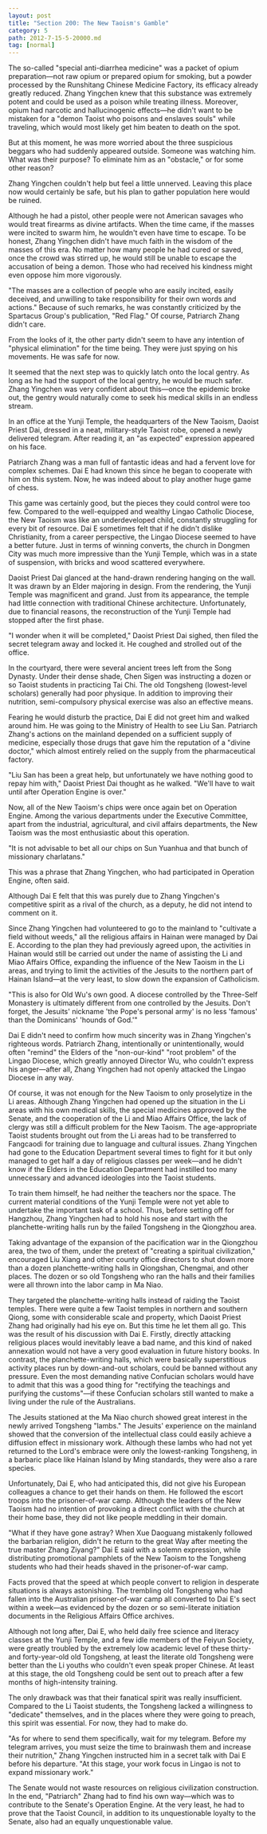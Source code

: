 ```yaml
---
layout: post
title: "Section 200: The New Taoism's Gamble"
category: 5
path: 2012-7-15-5-20000.md
tag: [normal]
---
```


The so-called "special anti-diarrhea medicine" was a packet of opium preparation—not raw opium or prepared opium for smoking, but a powder processed by the Runshitang Chinese Medicine Factory, its efficacy already greatly reduced. Zhang Yingchen knew that this substance was extremely potent and could be used as a poison while treating illness. Moreover, opium had narcotic and hallucinogenic effects—he didn't want to be mistaken for a "demon Taoist who poisons and enslaves souls" while traveling, which would most likely get him beaten to death on the spot.

But at this moment, he was more worried about the three suspicious beggars who had suddenly appeared outside. Someone was watching him. What was their purpose? To eliminate him as an "obstacle," or for some other reason?

Zhang Yingchen couldn't help but feel a little unnerved. Leaving this place now would certainly be safe, but his plan to gather population here would be ruined.

Although he had a pistol, other people were not American savages who would treat firearms as divine artifacts. When the time came, if the masses were incited to swarm him, he wouldn't even have time to escape. To be honest, Zhang Yingchen didn't have much faith in the wisdom of the masses of this era. No matter how many people he had cured or saved, once the crowd was stirred up, he would still be unable to escape the accusation of being a demon. Those who had received his kindness might even oppose him more vigorously.

"The masses are a collection of people who are easily incited, easily deceived, and unwilling to take responsibility for their own words and actions." Because of such remarks, he was constantly criticized by the Spartacus Group's publication, "Red Flag." Of course, Patriarch Zhang didn't care.

From the looks of it, the other party didn't seem to have any intention of "physical elimination" for the time being. They were just spying on his movements. He was safe for now.

It seemed that the next step was to quickly latch onto the local gentry. As long as he had the support of the local gentry, he would be much safer. Zhang Yingchen was very confident about this—once the epidemic broke out, the gentry would naturally come to seek his medical skills in an endless stream.

In an office at the Yunji Temple, the headquarters of the New Taoism, Daoist Priest Dai, dressed in a neat, military-style Taoist robe, opened a newly delivered telegram. After reading it, an "as expected" expression appeared on his face.

Patriarch Zhang was a man full of fantastic ideas and had a fervent love for complex schemes. Dai E had known this since he began to cooperate with him on this system. Now, he was indeed about to play another huge game of chess.

This game was certainly good, but the pieces they could control were too few. Compared to the well-equipped and wealthy Lingao Catholic Diocese, the New Taoism was like an underdeveloped child, constantly struggling for every bit of resource. Dai E sometimes felt that if he didn't dislike Christianity, from a career perspective, the Lingao Diocese seemed to have a better future. Just in terms of winning converts, the church in Dongmen City was much more impressive than the Yunji Temple, which was in a state of suspension, with bricks and wood scattered everywhere.

Daoist Priest Dai glanced at the hand-drawn rendering hanging on the wall. It was drawn by an Elder majoring in design. From the rendering, the Yunji Temple was magnificent and grand. Just from its appearance, the temple had little connection with traditional Chinese architecture. Unfortunately, due to financial reasons, the reconstruction of the Yunji Temple had stopped after the first phase.

"I wonder when it will be completed," Daoist Priest Dai sighed, then filed the secret telegram away and locked it. He coughed and strolled out of the office.

In the courtyard, there were several ancient trees left from the Song Dynasty. Under their dense shade, Chen Sigen was instructing a dozen or so Taoist students in practicing Tai Chi. The old Tongsheng (lowest-level scholars) generally had poor physique. In addition to improving their nutrition, semi-compulsory physical exercise was also an effective means.

Fearing he would disturb the practice, Dai E did not greet him and walked around him. He was going to the Ministry of Health to see Liu San. Patriarch Zhang's actions on the mainland depended on a sufficient supply of medicine, especially those drugs that gave him the reputation of a "divine doctor," which almost entirely relied on the supply from the pharmaceutical factory.

"Liu San has been a great help, but unfortunately we have nothing good to repay him with," Daoist Priest Dai thought as he walked. "We'll have to wait until after Operation Engine is over."

Now, all of the New Taoism's chips were once again bet on Operation Engine. Among the various departments under the Executive Committee, apart from the industrial, agricultural, and civil affairs departments, the New Taoism was the most enthusiastic about this operation.

"It is not advisable to bet all our chips on Sun Yuanhua and that bunch of missionary charlatans."

This was a phrase that Zhang Yingchen, who had participated in Operation Engine, often said.

Although Dai E felt that this was purely due to Zhang Yingchen's competitive spirit as a rival of the church, as a deputy, he did not intend to comment on it.

Since Zhang Yingchen had volunteered to go to the mainland to "cultivate a field without weeds," all the religious affairs in Hainan were managed by Dai E. According to the plan they had previously agreed upon, the activities in Hainan would still be carried out under the name of assisting the Li and Miao Affairs Office, expanding the influence of the New Taoism in the Li areas, and trying to limit the activities of the Jesuits to the northern part of Hainan Island—at the very least, to slow down the expansion of Catholicism.

"This is also for Old Wu's own good. A diocese controlled by the Three-Self Monastery is ultimately different from one controlled by the Jesuits. Don't forget, the Jesuits' nickname 'the Pope's personal army' is no less 'famous' than the Dominicans' 'hounds of God.'"

Dai E didn't need to confirm how much sincerity was in Zhang Yingchen's righteous words. Patriarch Zhang, intentionally or unintentionally, would often "remind" the Elders of the "non-our-kind" "root problem" of the Lingao Diocese, which greatly annoyed Director Wu, who couldn't express his anger—after all, Zhang Yingchen had not openly attacked the Lingao Diocese in any way.

Of course, it was not enough for the New Taoism to only proselytize in the Li areas. Although Zhang Yingchen had opened up the situation in the Li areas with his own medical skills, the special medicines approved by the Senate, and the cooperation of the Li and Miao Affairs Office, the lack of clergy was still a difficult problem for the New Taoism. The age-appropriate Taoist students brought out from the Li areas had to be transferred to Fangcaodi for training due to language and cultural issues. Zhang Yingchen had gone to the Education Department several times to fight for it but only managed to get half a day of religious classes per week—and he didn't know if the Elders in the Education Department had instilled too many unnecessary and advanced ideologies into the Taoist students.

To train them himself, he had neither the teachers nor the space. The current material conditions of the Yunji Temple were not yet able to undertake the important task of a school. Thus, before setting off for Hangzhou, Zhang Yingchen had to hold his nose and start with the planchette-writing halls run by the failed Tongsheng in the Qiongzhou area.

Taking advantage of the expansion of the pacification war in the Qiongzhou area, the two of them, under the pretext of "creating a spiritual civilization," encouraged Liu Xiang and other county office directors to shut down more than a dozen planchette-writing halls in Qiongshan, Chengmai, and other places. The dozen or so old Tongsheng who ran the halls and their families were all thrown into the labor camp in Ma Niao.

They targeted the planchette-writing halls instead of raiding the Taoist temples. There were quite a few Taoist temples in northern and southern Qiong, some with considerable scale and property, which Daoist Priest Zhang had originally had his eye on. But this time he let them all go. This was the result of his discussion with Dai E. Firstly, directly attacking religious places would inevitably leave a bad name, and this kind of naked annexation would not have a very good evaluation in future history books. In contrast, the planchette-writing halls, which were basically superstitious activity places run by down-and-out scholars, could be banned without any pressure. Even the most demanding native Confucian scholars would have to admit that this was a good thing for "rectifying the teachings and purifying the customs"—if these Confucian scholars still wanted to make a living under the rule of the Australians.

The Jesuits stationed at the Ma Niao church showed great interest in the newly arrived Tongsheng "lambs." The Jesuits' experience on the mainland showed that the conversion of the intellectual class could easily achieve a diffusion effect in missionary work. Although these lambs who had not yet returned to the Lord's embrace were only the lowest-ranking Tongsheng, in a barbaric place like Hainan Island by Ming standards, they were also a rare species.

Unfortunately, Dai E, who had anticipated this, did not give his European colleagues a chance to get their hands on them. He followed the escort troops into the prisoner-of-war camp. Although the leaders of the New Taoism had no intention of provoking a direct conflict with the church at their home base, they did not like people meddling in their domain.

"What if they have gone astray? When Xue Daoguang mistakenly followed the barbarian religion, didn't he return to the great Way after meeting the true master Zhang Ziyang?" Dai E said with a solemn expression, while distributing promotional pamphlets of the New Taoism to the Tongsheng students who had their heads shaved in the prisoner-of-war camp.

Facts proved that the speed at which people convert to religion in desperate situations is always astonishing. The trembling old Tongsheng who had fallen into the Australian prisoner-of-war camp all converted to Dai E's sect within a week—as evidenced by the dozen or so semi-literate initiation documents in the Religious Affairs Office archives.

Although not long after, Dai E, who held daily free science and literacy classes at the Yunji Temple, and a few idle members of the Feiyun Society, were greatly troubled by the extremely low academic level of these thirty- and forty-year-old old Tongsheng, at least the literate old Tongsheng were better than the Li youths who couldn't even speak proper Chinese. At least at this stage, the old Tongsheng could be sent out to preach after a few months of high-intensity training.

The only drawback was that their fanatical spirit was really insufficient. Compared to the Li Taoist students, the Tongsheng lacked a willingness to "dedicate" themselves, and in the places where they were going to preach, this spirit was essential. For now, they had to make do.

"As for where to send them specifically, wait for my telegram. Before my telegram arrives, you must seize the time to brainwash them and increase their nutrition," Zhang Yingchen instructed him in a secret talk with Dai E before his departure. "At this stage, your work focus in Lingao is not to expand missionary work."

The Senate would not waste resources on religious civilization construction. In the end, "Patriarch" Zhang had to find his own way—which was to contribute to the Senate's Operation Engine. At the very least, he had to prove that the Taoist Council, in addition to its unquestionable loyalty to the Senate, also had an equally unquestionable value.
